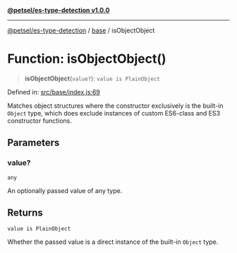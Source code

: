 [**@petsel/es-type-detection v1.0.0**](../../README.md)

***

[@petsel/es-type-detection](../../modules.md) / [base](../README.md) / isObjectObject

# Function: isObjectObject()

> **isObjectObject**(`value?`): `value is PlainObject`

Defined in: [src/base/index.js:69](https://github.com/petsel/es-type-detection/blob/ee065d8dbfab0995c95e9bb864d87647f5391dda/src/base/index.js#L69)

Matches object structures where the constructor exclusively is the built-in
`Object` type, which does exclude instances of custom ES6-class and ES3
constructor functions.

## Parameters

### value?

`any`

An optionally passed value of any type.

## Returns

`value is PlainObject`

Whether the passed value is a direct instance of the built-in `Object` type.

